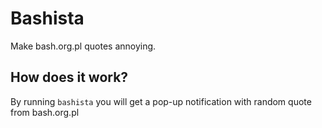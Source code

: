 # Bashista

Make bash.org.pl quotes annoying.

## How does it work?

By running `bashista` you will get a pop-up notification with random quote from bash.org.pl